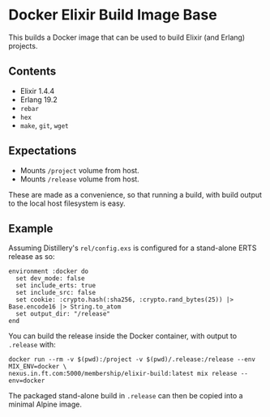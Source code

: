 # Docker Elixir Build Image Base

This builds a Docker image that can be used to build Elixir (and Erlang)
projects.

## Contents

* Elixir 1.4.4
* Erlang 19.2
* `rebar`
* `hex`
* `make`, `git`, `wget`

## Expectations

* Mounts `/project` volume from host.
* Mounts `/release` volume from host.

These are made as a convenience, so that running a build, with build output
to the local host filesystem is easy.

## Example

Assuming Distillery's `rel/config.exs` is configured for a stand-alone ERTS release as so:

```
environment :docker do
  set dev_mode: false
  set include_erts: true
  set include_src: false
  set cookie: :crypto.hash(:sha256, :crypto.rand_bytes(25)) |> Base.encode16 |> String.to_atom
  set output_dir: "/release"
end
```

You can build the release inside the Docker container, with output to `.release` with:

```
docker run --rm -v $(pwd):/project -v $(pwd)/.release:/release --env MIX_ENV=docker \
nexus.in.ft.com:5000/membership/elixir-build:latest mix release --env=docker
```

The packaged stand-alone build in `.release` can then be copied into a minimal Alpine image.
